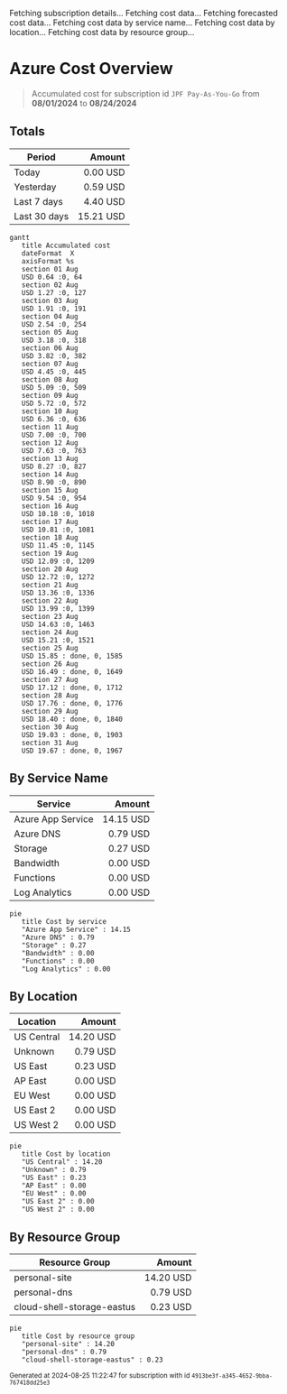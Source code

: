 Fetching subscription details...
Fetching cost data...
Fetching forecasted cost data...
Fetching cost data by service name...
Fetching cost data by location...
Fetching cost data by resource group...
# Azure Cost Overview

> Accumulated cost for subscription id `JPF Pay-As-You-Go` from **08/01/2024** to **08/24/2024**

## Totals

|Period|Amount|
|---|---:|
|Today|0.00 USD|
|Yesterday|0.59 USD|
|Last 7 days|4.40 USD|
|Last 30 days|15.21 USD|

```mermaid
gantt
   title Accumulated cost
   dateFormat  X
   axisFormat %s
   section 01 Aug
   USD 0.64 :0, 64
   section 02 Aug
   USD 1.27 :0, 127
   section 03 Aug
   USD 1.91 :0, 191
   section 04 Aug
   USD 2.54 :0, 254
   section 05 Aug
   USD 3.18 :0, 318
   section 06 Aug
   USD 3.82 :0, 382
   section 07 Aug
   USD 4.45 :0, 445
   section 08 Aug
   USD 5.09 :0, 509
   section 09 Aug
   USD 5.72 :0, 572
   section 10 Aug
   USD 6.36 :0, 636
   section 11 Aug
   USD 7.00 :0, 700
   section 12 Aug
   USD 7.63 :0, 763
   section 13 Aug
   USD 8.27 :0, 827
   section 14 Aug
   USD 8.90 :0, 890
   section 15 Aug
   USD 9.54 :0, 954
   section 16 Aug
   USD 10.18 :0, 1018
   section 17 Aug
   USD 10.81 :0, 1081
   section 18 Aug
   USD 11.45 :0, 1145
   section 19 Aug
   USD 12.09 :0, 1209
   section 20 Aug
   USD 12.72 :0, 1272
   section 21 Aug
   USD 13.36 :0, 1336
   section 22 Aug
   USD 13.99 :0, 1399
   section 23 Aug
   USD 14.63 :0, 1463
   section 24 Aug
   USD 15.21 :0, 1521
   section 25 Aug
   USD 15.85 : done, 0, 1585
   section 26 Aug
   USD 16.49 : done, 0, 1649
   section 27 Aug
   USD 17.12 : done, 0, 1712
   section 28 Aug
   USD 17.76 : done, 0, 1776
   section 29 Aug
   USD 18.40 : done, 0, 1840
   section 30 Aug
   USD 19.03 : done, 0, 1903
   section 31 Aug
   USD 19.67 : done, 0, 1967
```

## By Service Name

|Service|Amount|
|---|---:|
|Azure App Service|14.15 USD|
|Azure DNS|0.79 USD|
|Storage|0.27 USD|
|Bandwidth|0.00 USD|
|Functions|0.00 USD|
|Log Analytics|0.00 USD|

```mermaid
pie
   title Cost by service
   "Azure App Service" : 14.15
   "Azure DNS" : 0.79
   "Storage" : 0.27
   "Bandwidth" : 0.00
   "Functions" : 0.00
   "Log Analytics" : 0.00
```

## By Location

|Location|Amount|
|---|---:|
|US Central|14.20 USD|
|Unknown|0.79 USD|
|US East|0.23 USD|
|AP East|0.00 USD|
|EU West|0.00 USD|
|US East 2|0.00 USD|
|US West 2|0.00 USD|

```mermaid
pie
   title Cost by location
   "US Central" : 14.20
   "Unknown" : 0.79
   "US East" : 0.23
   "AP East" : 0.00
   "EU West" : 0.00
   "US East 2" : 0.00
   "US West 2" : 0.00
```

## By Resource Group

|Resource Group|Amount|
|---|---:|
|personal-site|14.20 USD|
|personal-dns|0.79 USD|
|cloud-shell-storage-eastus|0.23 USD|

```mermaid
pie
   title Cost by resource group
   "personal-site" : 14.20
   "personal-dns" : 0.79
   "cloud-shell-storage-eastus" : 0.23
```

<sup>Generated at 2024-08-25 11:22:47 for subscription with id `4913be3f-a345-4652-9bba-767418dd25e3`</sup>
